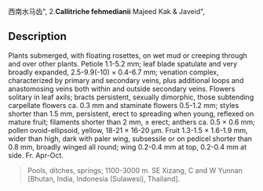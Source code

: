 西南水马齿",
2.**Callitriche fehmedianii** Majeed Kak & Javeid",

## Description
Plants submerged, with floating rosettes, on wet mud or creeping through and over other plants. Petiole 1.1-5.2 mm; leaf blade spatulate and very broadly expanded, 2.5-9.9(-10) × 0.4-6.7 mm; venation complex, characterized by primary and secondary veins, plus additional loops and anastomosing veins both within and outside secondary veins. Flowers solitary in leaf axils; bracts persistent, sexually dimorphic, those subtending carpellate flowers ca. 0.3 mm and staminate flowers 0.5-1.2 mm; styles shorter than 1.5 mm, persistent, erect to spreading when young, reflexed on mature fruit; filaments shorter than 2 mm, ± erect; anthers ca. 0.5 × 0.6 mm; pollen ovoid-ellipsoid, yellow, 18-21 × 16-20 µm. Fruit 1.3-1.5 × 1.6-1.9 mm, wider than high, dark with paler wing, subsessile or on pedicel shorter than 0.8 mm, broadly winged all round; wing 0.2-0.4 mm at top, 0.2-0.4 mm at side. Fr. Apr-Oct.

> Pools, ditches, springs; 1100-3000 m. SE Xizang, C and W Yunnan [Bhutan, India, Indonesia (Sulawesi), Thailand].
